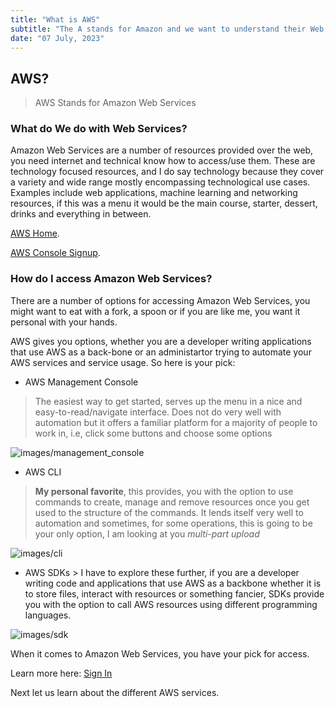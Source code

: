 ```yaml
---
title: "What is AWS"
subtitle: "The A stands for Amazon and we want to understand their Web services Business"
date: "07 July, 2023"
---
```



## AWS?

> AWS Stands for Amazon Web Services

### What do We do with Web Services?
Amazon Web Services are a number of resources provided over the web, you need internet and technical know how to access/use them.
These are technology focused resources, and I do say technology because they cover a variety and wide range mostly encompassing technological use cases. Examples include web applications, machine learning and networking resources, if this was a menu it would be the main course, starter, dessert, drinks and everything in between.

[AWS Home](https://aws.amazon.com/).

[AWS Console Signup](https://portal.aws.amazon.com/gp/aws/developer/registration/index.html?nc2=h_ct&src=header_signup). 

### How do I access Amazon Web Services?

 There are a number of options for accessing Amazon Web Services, you might want to eat with a fork, a spoon or if you are like me, you want it personal with your hands.

 AWS gives you options, whether you are a developer writing applications that use AWS as a back-bone or an administartor trying to automate your AWS services and service usage. So here is your pick:
 * AWS Management Console 


> The easiest way to get started, serves up the menu in a nice and easy-to-read/navigate interface. Does not do very well with automation but it offers a familiar platform for a majority of people to work in, i.e, click some buttons and choose some options

![images/management_console](/images/blog/management_console.png)

 * AWS CLI 
  
> **My personal favorite**, this provides, you with the option to use commands to create, manage and remove resources once you get used to the structure of the commands. It lends itself very well to automation and sometimes, for some operations, this is going to be your only option, I am looking at you _multi-part upload_

![images/cli](/images/blog/awscli.png)


 * AWS SDKs > I have to explore these further, if you are a developer writing code and applications that use AWS as a backbone whether it is to store files, interact with resources or something fancier, SDKs provide you with the option to call AWS resources using different programming languages.

![images/sdk](/images/blog/aws_sdks.png)
 
When it comes to Amazon Web Services, you have your pick for access.

Learn more here: [Sign In](https://docs.aws.amazon.com/signin/latest/userguide/how-to-sign-in.html)

Next let us learn about the different AWS services.
 